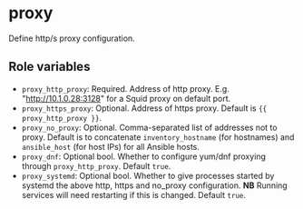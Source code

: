 # proxy

Define http/s proxy configuration.

## Role variables

- `proxy_http_proxy`: Required. Address of http proxy. E.g. "http://10.1.0.28:3128" for a Squid proxy on default port.
- `proxy_https_proxy`: Optional. Address of https proxy. Default is `{{ proxy_http_proxy }}`.
- `proxy_no_proxy`: Optional. Comma-separated list of addresses not to proxy. Default is to concatenate `inventory_hostname` (for hostnames) and `ansible_host` (for host IPs) for all Ansible hosts.
- `proxy_dnf`: Optional bool. Whether to configure yum/dnf proxying through `proxy_http_proxy`. Default `true`.
- `proxy_systemd`: Optional bool. Whether to give processes started by systemd the above http, https and no_proxy configuration. **NB** Running services will need restarting if this is changed. Default `true`.

